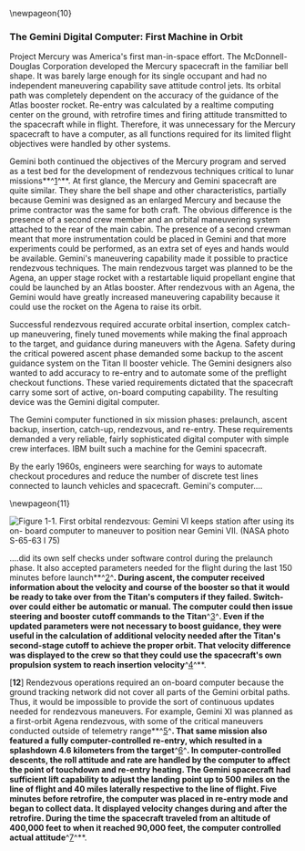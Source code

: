 \newpageon{10}

### The Gemini Digital Computer: First Machine in Orbit

Project Mercury was America's first man-in-space effort. The
McDonnell-Douglas Corporation developed the Mercury spacecraft in the
familiar bell shape. It was barely large enough for its single occupant
and had no independent maneuvering capability save attitude control
jets. Its orbital path was completely dependent on the accuracy of the
guidance of the Atlas booster rocket. Re-entry was calculated by a
realtime computing center on the ground, with retrofire times and firing
attitude transmitted to the spacecraft while in flight. Therefore, it
was unnecessary for the Mercury spacecraft to have a computer, as all
functions required for its limited flight objectives were handled by
other systems.

Gemini both continued the objectives of the Mercury program and served
as a test bed for the development of rendezvous techniques critical to
lunar missions**^[1](Source1.html)^**. At first glance, the Mercury and
Gemini spacecraft are quite similar. They share the bell shape and other
characteristics, partially because Gemini was designed as an enlarged
Mercury and because the prime contractor was the same for both craft.
The obvious difference is the presence of a second crew member and an
orbital maneuvering system attached to the rear of the main cabin. The
presence of a second crewman meant that more instrumentation could be
placed in Gemini and that more experiments could be performed, as an
extra set of eyes and hands would be available. Gemini's maneuvering
capability made it possible to practice rendezvous techniques. The main
rendezvous target was planned to be the Agena, an upper stage rocket
with a restartable liquid propellant engine that could be launched by an
Atlas booster. After rendezvous with an Agena, the Gemini would have
greatly increased maneuvering capability because it could use the rocket
on the Agena to raise its orbit.

Successful rendezvous required accurate orbital insertion, complex
catch-up maneuvering, finely tuned movements while making the final
approach to the target, and guidance during maneuvers with the Agena.
Safety during the critical powered ascent phase demanded some backup to
the ascent guidance system on the Titan II booster vehicle. The Gemini
designers also wanted to add accuracy to re-entry and to automate some
of the preflight checkout functions. These varied requirements dictated
that the spacecraft carry some sort of active, on-board computing
capability. The resulting device was the Gemini digital computer.

The Gemini computer functioned in six mission phases: prelaunch, ascent
backup, insertion, catch-up, rendezvous, and re-entry. These
requirements demanded a very reliable, fairly sophisticated digital
computer with simple crew interfaces. IBM built such a machine for the
Gemini spacecraft.

By the early 1960s, engineers were searching for ways to automate
checkout procedures and reduce the number of discrete test lines
connected to launch vehicles and spacecraft. Gemini's computer....

\newpageon{11}

![Figure 1-1. First orbital rendezvous: Gemini VI keeps station after
using its on- board computer to maneuver to position near Gemini VII.
(NASA photo S-65-63 l 75)](images/p11.jpg)

....did its own self checks under software control during the prelaunch
phase. It also accepted parameters needed for the flight during the last
150 minutes before launch**^[2](Source1.html)^**. During ascent, the
computer received information about the velocity and course of the
booster so that it would be ready to take over from the Titan's
computers if they failed. Switch-over could either be automatic or
manual. The computer could then issue steering and booster cutoff
commands to the Titan**^[3](Source1.html)^**. Even if the updated
parameters were not necessary to boost guidance, they were useful in the
calculation of additional velocity needed after the Titan's second-stage
cutoff to achieve the proper orbit. That velocity difference was
displayed to the crew so that they could use the spacecraft's own
propulsion system to reach insertion velocity**^[4](Source1.html)^**.

\[**12**\] Rendezvous operations required an on-board computer because
the ground tracking network did not cover all parts of the Gemini
orbital paths. Thus, it would be impossible to provide the sort of
continuous updates needed for rendezvous maneuvers. For example, Gemini
XI was planned as a first-orbit Agena rendezvous, with some of the
critical maneuvers conducted outside of telemetry
range**^[5](Source1.html)^**. That same mission also featured a fully
computer-controlled re-entry, which resulted in a splashdown 4.6
kilometers from the target**^[6](Source1.html)^**. In
computer-controlled descents, the roll attitude and rate are handled by
the computer to affect the point of touchdown and re-entry heating. The
Gemini spacecraft had sufficient lift capability to adjust the landing
point up to 500 miles on the line of flight and 40 miles laterally
respective to the line of flight. Five minutes before retrofire, the
computer was placed in re-entry mode and began to collect data. It
displayed velocity changes during and after the retrofire. During the
time the spacecraft traveled from an altitude of 400,000 feet to when it
reached 90,000 feet, the computer controlled actual
attitude**^[7](Source1.html)^**.
